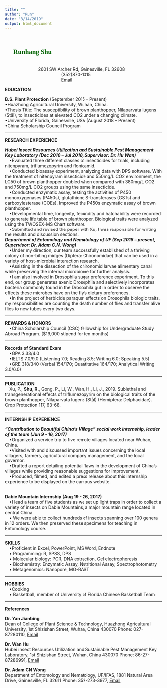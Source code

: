 ```yaml
---
title: ""
author: "Run"
date: "3/14/2019"
output: html_document
---
```

&emsp;&emsp;&emsp; &emsp;&emsp;&emsp;&emsp; &emsp;&emsp;&emsp;&emsp; &emsp;&emsp;&emsp; &emsp;&emsp;&emsp;&emsp; &emsp;&emsp;&emsp;&emsp; &emsp;<font face= "FANGSONG" color=darkgreen> Runhang Shu </font>
---
<br>&emsp;&emsp;&emsp; &emsp; &emsp;&emsp;&emsp;2601 SW Archer Rd, Gainesville, FL 32608
<br>&emsp;&emsp;&emsp; &emsp;&emsp;&emsp;&emsp; &emsp;&emsp;&emsp;&emsp; &emsp;(352)870-1015
<br>&emsp;&emsp;&emsp; &emsp;&emsp;&emsp;&emsp;&emsp;&emsp;&emsp; &emsp; &emsp;[Email](r.shu@ufl.edu)

**EDUCATION**

**B.S. Plant Protection** (September 2015 – Present)
<br>•Huazhong Agricultural University, Wuhan, China. 
<br>•Thesis Title: The susceptibility of brown planthopper, Nilaparvata lugens (Stål), to insecticides at elevated CO2 under a changing climate. 
<br>•University of Florida, Gainesville, USA (August 2018 – Present)
<br>•China Scholarship Council Program  

---
**RESEARCH EXPERIENCE**

***Hubei Insect Resources Utilization and Sustainable Pest Management Key Laboratory (Dec 2016 – Jul 2018, Supervisor: Dr. Hu Wan)***
<br>&emsp;•Evaluated three different classes of insecticides for trials, including nitenpyram, triflumezopyrim and flonicamid. 
<br>&emsp;•Conducted bioassay experiment, analyzing data with DPS software. With the treatment of nitenpyram insecticide and 550mg/L CO2 environment, the LC50 of brown planthopper doubled when compared with 380mg/L CO2 and 750mg/L CO2 groups using the same insecticide. 
<br>&emsp;•Conducted enzymatic assay, testing the activities of P450 monooxygenases (P450s), glutathione S-transferases (GSTs) and carboxylesterase (COEs). Improved the P450s enzymatic assay of brown planthopper. 
<br>&emsp;•Developmental time, longevity, fecundity and hatchability were recorded to generate life table of brown planthopper. Biological traits were analyzed using the TWOSEX-MS Chart software. 
<br>&emsp;•Submitted and revised the paper with Xu, I was responsible for writing the results and discussion sections. 
<br>***Department of Entomology and Nematology of UF (Sep 2018 – present, 
Supervisor: Dr. Adam C.N. Wong)***
<br>&emsp;•Under my direction, our team successfully established of a thriving colony of non-biting midges (Diptera: Chironomidae) that can be used in a variety of host-microbial interaction research.
<br>&emsp;•Assisting in the dissection of the chironomid larvae alimentary canal while preserving the internal microbiome for further analysis. 
<br>&emsp;•I am also involved in Drosophila sugar preference experiment. To this end, our group generates axenic Drosophila and selectively incorporates bacteria commonly found in the Drosophila gut in order to observe the effects these microbes have on the fly’s dietary preferences. 
<br>&emsp;•In the project of herbicide paraquat effects on Drosophila biologic traits, my responsibilities are counting the death number of flies and transfer alive flies to new tubes every two days. 

---
**REWARDS & HONORS**
<br>&emsp;•China Scholarship Council (CSC) fellowship for Undergraduate Study Abroad Program. ($19,000 stipend for ten months)

---

**Records of Standard Exam**
<br>&emsp;•GPA    3.33/4.0
<br>&emsp;•IELTS   7.0/9.0 (Listening 7.0; Reading 8.5; Writing 6.0; Speaking 5.5)
<br>&emsp;•GRE    318/340 (Verbal 154/170; Quantitative 164/170; Analytical Writing 3.0/6.0) 

---
**PUBLICATION**	
<br>&emsp;Xu, P., **Shu, R.**, Gong, P., Li, W., Wan, H., Li, J., 2019. Sublethal and transgenerational effects of triflumezopyrim on the biological traits of the brown planthopper, Nilaparvata lugens (Stål) (Hemiptera: Delphacidae). Crop Protection 117, 63-68.

---
**INTERNSHIP EXPERIENCE**

***“Contribution to Beautiful China’s Village” social work internship, leader of the team                                      (Jun 9 - 16, 2017)***
<br>&emsp;•Organized a service trip to five remote villages located near Wuhan, China.
<br>&emsp;•Visited with and discussed important issues concerning the local villagers, farmers, agricultural company management, and the local governor.
<br>&emsp;•Drafted a report detailing potential flaws in the development of China’s villages while providing reasonable suggestions for improvement.
<br>&emsp;•Produced, filmed, and edited a press release about this internship experience to be displayed on the campus website.
<br>&emsp;


**Dabie Mountain Internship (Aug 19 - 26, 2017)**
<br>&emsp;•I lead a team of five students as we set up light traps in order to collect a variety of insects on Dabie Mountains, a major mountain range located in central China.
<br>&emsp;•	We were able to collect hundreds of insects spanning over 100 genera in 12 orders. We then preserved these specimens for teaching in Entomology course. 

---
**SKILLS**
<br>&emsp;•Proficient in Excel, PowerPoint, MS Word, Endnote
<br>&emsp;•	Programming: R, SPSS, DPS
<br>&emsp;•	Molecular biology: PCR, DNA extraction, Gel electrophoresis  
&emsp;•	Biochemistry: Enzymatic Assay, Nutritional Assay, Spectrophotometry
<br>&emsp;•	Metagenomics: Nanopore, MG-RAST

---
**HOBBIES**
<br>&emsp;•Cooking
<br>&emsp;•	Basketball, member of University of Florida Chinese Basketball Team

---
**References**

**Dr. Yan Jianbing**<br> Dean of College of Plant Science & Technology, Huazhong Agricultural University, 1st Shizishan Street, Wuhan, China 430070
   Phone: 027-87280110, [Email](yjianbing@mail.hzau.edu.cn)
	
**Dr. Wan Hu**<br> Hubei insect Resources Utilization and Sustainable Pest Management Key Laboratory, 1st Shizishan Street, Wuhan, China 430070
   Phone: 86-27-87286991, [Email](huwan@mail.hzau.edu.cn)

**Dr. Adam CN Wong**<br> Department of Entomology and Nematology, UF/IFAS, 1881 Natural Area Drive, Gainesville, FL 32611
   Phone: 352-273-3977, [Email](amdamcnwong@ufl.edu) 




